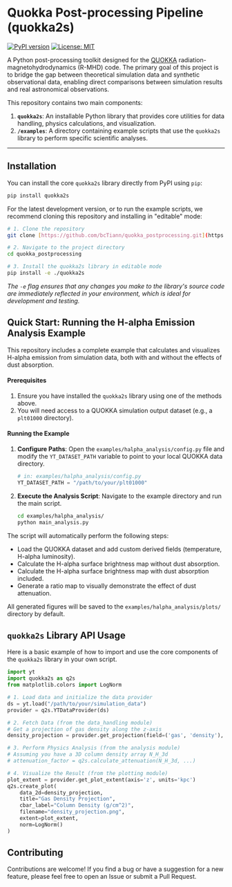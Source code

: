 # Quokka Post-processing Pipeline (quokka2s)

[![PyPI version](https://badge.fury.io/py/quokka2s.svg)](https://badge.fury.io/py/quokka2s)
[![License: MIT](https://img.shields.io/badge/License-MIT-yellow.svg)](https://opensource.org/licenses/MIT)

A Python post-processing toolkit designed for the [QUOKKA](https://github.com/quokka-astro/quokka) radiation-magnetohydrodynamics (R-MHD) code. The primary goal of this project is to bridge the gap between theoretical simulation data and synthetic observational data, enabling direct comparisons between simulation results and real astronomical observations.

This repository contains two main components:
1.  **`quokka2s`**: An installable Python library that provides core utilities for data handling, physics calculations, and visualization.
2.  **`/examples`**: A directory containing example scripts that use the `quokka2s` library to perform specific scientific analyses.

---

<!-- ## Core Features

* **Convenient Data Interface**: Built on the powerful `yt` library, the `YTDataProvider` class makes it easy to extract slices, projections, and 3D grid data from QUOKKA simulation outputs.
* **Physics Analysis Module**: Offers a suite of functions for common astrophysical calculations, such as cumulative column density along a line of sight and dust attenuation factors.
* **Publication-Quality Visualizations**: Includes a variety of plotting functions to rapidly generate high-quality figures, including single panels, multi-plot grids, and complex views with particle overlays and vector fields.
* **Modular Design**: A clean and organized code structure that separates data handling, analysis, and plotting concerns, making the library easy to understand, maintain, and extend. -->

## Installation

You can install the core `quokka2s` library directly from PyPI using `pip`:

```bash
pip install quokka2s
```

For the latest development version, or to run the example scripts, we recommend cloning this repository and installing in "editable" mode:

```bash
# 1. Clone the repository
git clone [https://github.com/bcTiann/quokka_postprocessing.git](https://github.com/bcTiann/quokka_postprocessing.git)

# 2. Navigate to the project directory
cd quokka_postprocessing

# 3. Install the quokka2s library in editable mode
pip install -e ./quokka2s
```
*The `-e` flag ensures that any changes you make to the library's source code are immediately reflected in your environment, which is ideal for development and testing.*

## Quick Start: Running the H-alpha Emission Analysis Example

This repository includes a complete example that calculates and visualizes H-alpha emission from simulation data, both with and without the effects of dust absorption.

#### **Prerequisites**

1.  Ensure you have installed the `quokka2s` library using one of the methods above.
2.  You will need access to a QUOKKA simulation output dataset (e.g., a `plt01000` directory).

#### **Running the Example**

1.  **Configure Paths**:
    Open the `examples/halpha_analysis/config.py` file and modify the `YT_DATASET_PATH` variable to point to your local QUOKKA data directory.

    ```python
    # in: examples/halpha_analysis/config.py
    YT_DATASET_PATH = "/path/to/your/plt01000"
    ```

2.  **Execute the Analysis Script**:
    Navigate to the example directory and run the main script.

    ```bash
    cd examples/halpha_analysis/
    python main_analysis.py
    ```

The script will automatically perform the following steps:
* Load the QUOKKA dataset and add custom derived fields (temperature, H-alpha luminosity).
* Calculate the H-alpha surface brightness map without dust absorption.
* Calculate the H-alpha surface brightness map with dust absorption included.
* Generate a ratio map to visually demonstrate the effect of dust attenuation.

All generated figures will be saved to the `examples/halpha_analysis/plots/` directory by default.

## `quokka2s` Library API Usage

Here is a basic example of how to import and use the core components of the `quokka2s` library in your own script.

```python
import yt
import quokka2s as q2s
from matplotlib.colors import LogNorm

# 1. Load data and initialize the data provider
ds = yt.load("/path/to/your/simulation_data")
provider = q2s.YTDataProvider(ds)

# 2. Fetch Data (from the data_handling module)
# Get a projection of gas density along the z-axis
density_projection = provider.get_projection(field=('gas', 'density'), axis='z')

# 3. Perform Physics Analysis (from the analysis module)
# Assuming you have a 3D column density array N_H_3d
# attenuation_factor = q2s.calculate_attenuation(N_H_3d, ...)

# 4. Visualize the Result (from the plotting module)
plot_extent = provider.get_plot_extent(axis='z', units='kpc')
q2s.create_plot(
    data_2d=density_projection,
    title="Gas Density Projection",
    cbar_label="Column Density (g/cm^2)",
    filename="density_projection.png",
    extent=plot_extent,
    norm=LogNorm()
)
```

## Contributing

Contributions are welcome! If you find a bug or have a suggestion for a new feature, please feel free to open an Issue or submit a Pull Request.

<!-- ## License

This project is licensed under the [MIT License](LICENSE). -->